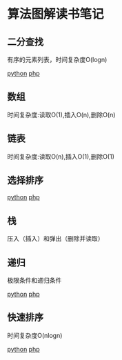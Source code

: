 # 算法图解读书笔记
## 二分查找
有序的元素列表，时间复杂度O(logn)

[python](code/binary_search.py)  [php](code/binary_search.php)
## 数组
时间复杂度:读取O(1),插入O(n),删除O(n)
## 链表
时间复杂度:读取O(n),插入O(1),删除O(1)
## 选择排序
[python](code/selection_sort.py)  [php](code/selection_sort.php)
## 栈
压入（插入）和弹出（删除并读取）
## 递归
极限条件和递归条件

[python](code/factorial.py)  [php](code/factorial.php)

## 快速排序
时间复杂度O(nlogn)

[python](code/quicksort.py)  [php](code/quicksort.php)

